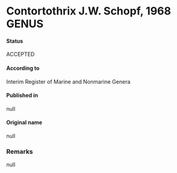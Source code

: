 # Contortothrix J.W. Schopf, 1968 GENUS

#### Status
ACCEPTED

#### According to
Interim Register of Marine and Nonmarine Genera

#### Published in
null

#### Original name
null

### Remarks
null